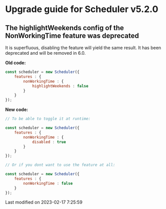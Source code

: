 # Upgrade guide for Scheduler v5.2.0

## The highlightWeekends config of the NonWorkingTime feature was deprecated

It is superfluous, disabling the feature will yield the same result. It has been deprecated and will be removed in 6.0.

**Old code:**
```javascript
const scheduler = new Scheduler({
    features : {
        nonWorkingTime : {
            highlightWeekends : false
        }
    }
});
```

**New code:**
```javascript
// To be able to toggle it at runtime:

const scheduler = new Scheduler({
    features : {
        nonWorkingTime : {
            disabled : true
        }
    }
});

// Or if you dont want to use the feature at all:

const scheduler = new Scheduler({
    features : {
        nonWorkingTime : false
    }
});
```


<p class="last-modified">Last modified on 2023-02-17 7:25:59</p>